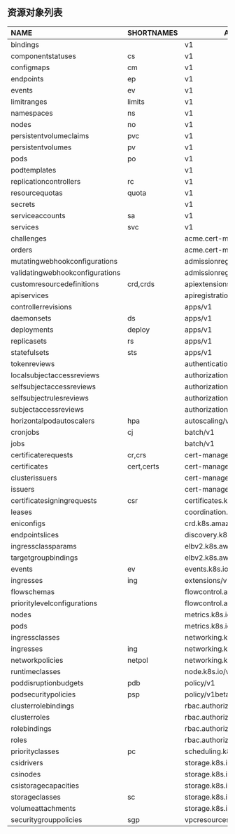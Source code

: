 ## 资源对象列表



| NAME  | SHORTNAMES | APIVERSION | NAMESPACED | KIND |
| :---- |    ----    |    ----    |    ----    | ---- |
| bindings |  | v1 | true | Binding |
| componentstatuses | cs | v1 | false | ComponentStatus |
| configmaps | cm | v1 | true | ConfigMap |
| endpoints | ep | v1 | true | Endpoints |
| events | ev | v1 | true | Event |
| limitranges | limits | v1 | true | LimitRange |
| namespaces | ns | v1 | false | Namespace |
| nodes | no | v1 | false | Node |
| persistentvolumeclaims | pvc | v1 | true | PersistentVolumeClaim |
| persistentvolumes | pv | v1 | false | PersistentVolume |
| pods | po | v1 | true | Pod |
| podtemplates |  | v1 | true | PodTemplate |
| replicationcontrollers | rc | v1 | true | ReplicationController |
| resourcequotas | quota | v1 | true | ResourceQuota |
| secrets |  | v1 | true | Secret |
| serviceaccounts | sa | v1 | true | ServiceAccount |
| services | svc | v1 | true | Service |
| challenges |  | acme.cert-manager.io/v1 | true | Challenge |
| orders |  | acme.cert-manager.io/v1 | true | Order |
| mutatingwebhookconfigurations |  | admissionregistration.k8s.io/v1 | false | MutatingWebhookConfiguration |
| validatingwebhookconfigurations |  | admissionregistration.k8s.io/v1 | false | ValidatingWebhookConfiguration |
| customresourcedefinitions | crd,crds | apiextensions.k8s.io/v1 | false | CustomResourceDefinition |
| apiservices |  | apiregistration.k8s.io/v1 | false | APIService |
| controllerrevisions |  | apps/v1 | true | ControllerRevision |
| daemonsets | ds | apps/v1 | true | DaemonSet |
| deployments | deploy | apps/v1 | true | Deployment |
| replicasets | rs | apps/v1 | true | ReplicaSet |
| statefulsets | sts | apps/v1 | true | StatefulSet |
| tokenreviews |  | authentication.k8s.io/v1 | false | TokenReview |
| localsubjectaccessreviews |  | authorization.k8s.io/v1 | true | LocalSubjectAccessReview |
| selfsubjectaccessreviews |  | authorization.k8s.io/v1 | false | SelfSubjectAccessReview |
| selfsubjectrulesreviews |  | authorization.k8s.io/v1 | false | SelfSubjectRulesReview |
| subjectaccessreviews |  | authorization.k8s.io/v1 | false | SubjectAccessReview |
| horizontalpodautoscalers | hpa | autoscaling/v1 | true | HorizontalPodAutoscaler |
| cronjobs | cj | batch/v1 | true | CronJob |
| jobs |  | batch/v1 | true | Job |
| certificaterequests | cr,crs | cert-manager.io/v1 | true | CertificateRequest |
| certificates | cert,certs | cert-manager.io/v1 | true | Certificate |
| clusterissuers |  | cert-manager.io/v1 | false | ClusterIssuer |
| issuers |  | cert-manager.io/v1 | true | Issuer |
| certificatesigningrequests | csr | certificates.k8s.io/v1 | false | CertificateSigningRequest |
| leases |  | coordination.k8s.io/v1 | true | Lease |
| eniconfigs |  | crd.k8s.amazonaws.com/v1alpha1 | false | ENIConfig |
| endpointslices |  | discovery.k8s.io/v1 | true | EndpointSlice |
| ingressclassparams |  | elbv2.k8s.aws/v1beta1 | false | IngressClassParams |
| targetgroupbindings |  | elbv2.k8s.aws/v1beta1 | true | TargetGroupBinding |
| events | ev | events.k8s.io/v1 | true | Event |
| ingresses | ing | extensions/v1beta1 | true | Ingress |
| flowschemas |  | flowcontrol.apiserver.k8s.io/v1beta1 | false | FlowSchema |
| prioritylevelconfigurations |  | flowcontrol.apiserver.k8s.io/v1beta1 | false | PriorityLevelConfiguration |
| nodes |  | metrics.k8s.io/v1beta1 | false | NodeMetrics |
| pods |  | metrics.k8s.io/v1beta1 | true | PodMetrics |
| ingressclasses |  | networking.k8s.io/v1 | false | IngressClass |
| ingresses | ing | networking.k8s.io/v1 | true | Ingress |
| networkpolicies | netpol | networking.k8s.io/v1 | true | NetworkPolicy |
| runtimeclasses |  | node.k8s.io/v1 | false | RuntimeClass |
| poddisruptionbudgets | pdb | policy/v1 | true | PodDisruptionBudget |
| podsecuritypolicies | psp | policy/v1beta1 | false | PodSecurityPolicy |
| clusterrolebindings |  | rbac.authorization.k8s.io/v1 | false | ClusterRoleBinding |
| clusterroles |  | rbac.authorization.k8s.io/v1 | false | ClusterRole |
| rolebindings |  | rbac.authorization.k8s.io/v1 | true | RoleBinding |
| roles |  | rbac.authorization.k8s.io/v1 | true | Role |
| priorityclasses | pc | scheduling.k8s.io/v1 | false | PriorityClass |
| csidrivers |  | storage.k8s.io/v1 | false | CSIDriver |
| csinodes |  | storage.k8s.io/v1 | false | CSINode |
| csistoragecapacities |  | storage.k8s.io/v1beta1 | true | CSIStorageCapacity |
| storageclasses | sc | storage.k8s.io/v1 | false | StorageClass |
| volumeattachments |  | storage.k8s.io/v1 | false | VolumeAttachment |
| securitygrouppolicies | sgp | vpcresources.k8s.aws/v1beta1 | true | SecurityGroupPolicy |

